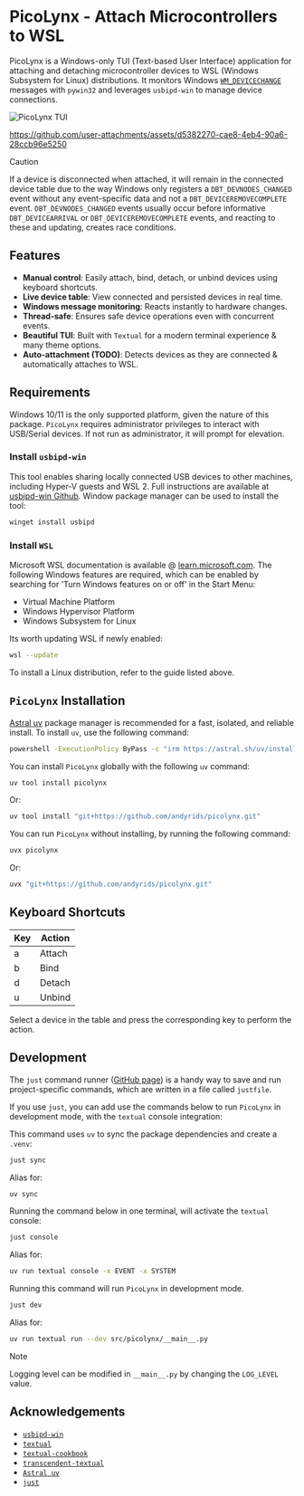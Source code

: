 # PicoLynx - Attach Microcontrollers to WSL

PicoLynx is a Windows-only TUI (Text-based User Interface) application for attaching and detaching microcontroller devices to WSL (Windows Subsystem for Linux) distributions. It monitors Windows [`WM_DEVICECHANGE`](https://learn.microsoft.com/en-us/windows/win32/devio/wm-devicechange) messages
with `pywin32` and leverages `usbipd-win` to manage device connections.

![PicoLynx TUI](docs/img/picolynx.png)

https://github.com/user-attachments/assets/d5382270-cae8-4eb4-90a6-28ccb96e5250

> [!CAUTION]
> If a device is disconnected when attached, it will remain in the connected device table due to the way Windows only registers a `DBT_DEVNODES_CHANGED` event without any event-specific data and not a `DBT_DEVICEREMOVECOMPLETE` event. `DBT_DEVNODES_CHANGED` events usually occur before informative `DBT_DEVICEARRIVAL` or `DBT_DEVICEREMOVECOMPLETE` events, and reacting to these and updating, creates race conditions.

## Features

- **Manual control**: Easily attach, bind, detach, or unbind devices using keyboard shortcuts.
- **Live device table**: View connected and persisted devices in real time.
- **Windows message monitoring**: Reacts instantly to hardware changes.
- **Thread-safe**: Ensures safe device operations even with concurrent events.
- **Beautiful TUI**: Built with `Textual` for a modern terminal experience & many theme options.
- **Auto-attachment (TODO)**: Detects devices as they are connected & automatically attaches to WSL.

## Requirements

Windows 10/11 is the only supported platform, given the nature of this package. `PicoLynx` requires administrator privileges to interact with USB/Serial devices. If not run as administrator, it will prompt for elevation.

### Install `usbipd-win`

This tool enables sharing locally connected USB devices to other machines, including Hyper-V guests and WSL 2. Full instructions are available at [usbipd-win Github](https://github.com/dorssel/usbipd-win). Window package manager can be used to install the tool:

```sh
winget install usbipd
```

### Install `WSL`

Microsoft WSL documentation is available @ [learn.microsoft.com](https://learn.microsoft.com/en-us/windows/wsl/install). The following Windows features are required, which can be enabled by searching for 'Turn Windows features on or off' in the Start Menu:

- Virtual Machine Platform
- Windows Hypervisor Platform
- Windows Subsystem for Linux

Its worth updating WSL if newly enabled:

```sh
wsl --update
```

To install a Linux distribution, refer to the guide listed above.

## `PicoLynx` Installation

[Astral uv](https://docs.astral.sh/uv/) package manager is recommended for a fast, isolated, and reliable install. To install `uv`, use the following command:

```sh
powershell -ExecutionPolicy ByPass -c "irm https://astral.sh/uv/install.ps1 | iex"
```

You can install `PicoLynx` globally with the following `uv` command:

```sh
uv tool install picolynx
```

Or:

```sh
uv tool install "git+https://github.com/andyrids/picolynx.git"
```

You can run `PicoLynx` without installing, by running the following command:

```sh
uvx picolynx
```

Or:

```sh
uvx "git+https://github.com/andyrids/picolynx.git"
```

## Keyboard Shortcuts

| Key | Action |
| --- | ------ |
|  a  | Attach |
|  b  | Bind   |
|  d  | Detach |
|  u  | Unbind |

Select a device in the table and press the corresponding key to perform the action.

## Development

The `just` command runner ([GitHub page](https://github.com/casey/just)) is a handy way to save and run project-specific commands, which are written in a file called `justfile`.

If you use `just`, you can add use the commands below to run `PicoLynx` in development mode, with the `textual` console integration:

This command uses `uv` to sync the package dependencies and create a `.venv`:

```sh
just sync
```

Alias for:

```sh
uv sync
```

Running the command below in one terminal, will activate the `textual` console:

```sh
just console
```

Alias for:

```sh
uv run textual console -x EVENT -x SYSTEM
```

Running this command will run `PicoLynx` in development mode.

```sh
just dev
```

Alias for:

```sh
uv run textual run --dev src/picolynx/__main__.py
```

> [!NOTE]
> Logging level can be modified in `__main__.py` by changing the `LOG_LEVEL` value.

## Acknowledgements

- [`usbipd-win`](https://github.com/dorssel/usbipd-win)
- [`textual`](https://textual.textualize.io/)
- [`textual-cookbook`](https://github.com/ttygroup/textual-cookbook)
- [`transcendent-textual`](https://github.com/Textualize/transcendent-textual)
- [`Astral uv`](https://docs.astral.sh/uv/)
- [`just`](https://github.com/casey/just)
